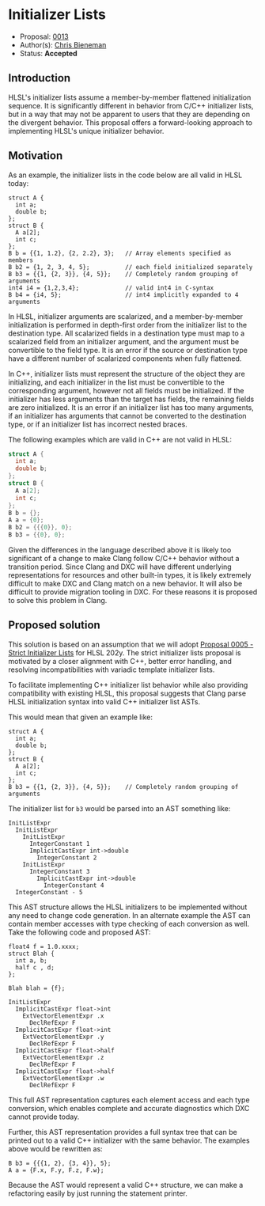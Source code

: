 <!-- {% raw %} -->

# Initializer Lists

* Proposal: [0013](0013-initializer-lists.md)
* Author(s): [Chris Bieneman](https://github.com/llvm-beanz)
* Status: **Accepted**


## Introduction

HLSL's initializer lists assume a member-by-member flattened initialization
sequence. It is significantly different in behavior from C/C++ initializer
lists, but in a way that may not be apparent to users that they are depending on
the divergent behavior. This proposal offers a forward-looking approach to
implementing HLSL's unique initializer behavior.

## Motivation

As an example, the initializer lists in the code below are all valid in HLSL today:

```hlsl
struct A {
  int a;
  double b;
};
struct B {
  A a[2];
  int c;
};
B b = {{1, 1.2}, {2, 2.2}, 3};   // Array elements specified as members
B b2 = {1, 2, 3, 4, 5};          // each field initialized separately
B b3 = {{1, {2, 3}}, {4, 5}};    // Completely random grouping of arguments
int4 i4 = {1,2,3,4};             // valid int4 in C-syntax
B b4 = {i4, 5};                  // int4 implicitly expanded to 4 arguments
```

In HLSL, initializer arguments are scalarized, and a member-by-member
initialization is performed in depth-first order from the initializer list to
the destination type. All scalarized fields in a destination type must map to a
scalarized field from an initializer argument, and the argument must be
convertible to the field type. It is an error if the source or destination type
have a different number of scalarized components when fully flattened.


In C++, initializer lists must represent the structure of the object they are
initializing, and each initializer in the list must be convertible to the
corresponding argument, however not all fields must be initialized. If the
initializer has less arguments than the target has fields, the remaining fields
are zero initialized. It is an error if an initializer list has too many
arguments, if an initializer has arguments that cannot be converted to the
destination type, or if an initializer list has incorrect nested braces.


The following examples which are valid in C++ are not valid in HLSL:

```c++
struct A {
  int a;
  double b;
};
struct B {
  A a[2];
  int c;
};
B b = {};
A a = {0};
B b2 = {{{0}}, 0};
B b3 = {{0}, 0};
```

Given the differences in the language described above it is likely too
significant of a change to make Clang follow C/C++ behavior without a transition
period. Since Clang and DXC will have different underlying representations for
resources and other built-in types, it is likely extremely difficult to make DXC
and Clang match on a new behavior. It will also be difficult to provide
migration tooling in DXC. For these reasons it is proposed to solve this problem
in Clang.

## Proposed solution

This solution is based on an assumption that we will adopt
[Proposal 0005 - Strict Initializer Lists](Proposal_0005) for HLSL 202y. The
strict initializer lists proposal is motivated by a closer alignment with C++,
better error handling, and resolving incompatibilities with variadic template
initializer lists.

To facilitate implementing C++ initializer list behavior while also providing
compatibility with existing HLSL, this proposal suggests that Clang parse HLSL
initialization syntax into valid C++ initializer list ASTs.

This would mean that given an example like:

```hlsl
struct A {
  int a;
  double b;
};
struct B {
  A a[2];
  int c;
};
B b3 = {{1, {2, 3}}, {4, 5}};    // Completely random grouping of arguments
```

The initializer list for `b3` would be parsed into an AST something like:

```
InitListExpr
  InitListExpr
    InitListExpr
      IntegerConstant 1
      ImplicitCastExpr int->double
        IntegerConstant 2
    InitListExpr
      IntegerConstant 3
        ImplicitCastExpr int->double
          IntegerConstant 4
  IntegerConstant - 5
```

This AST structure allows the HLSL initializers to be implemented without any
need to change code generation. In an alternate example the AST can contain
member accesses with type checking of each conversion as well. Take the
following code and proposed AST:

```hlsl
float4 f = 1.0.xxxx;
struct Blah {
  int a, b;
  half c , d;
};

Blah blah = {f};
```

```
InitListExpr
  ImplicitCastExpr float->int
    ExtVectorElementExpr .x
      DeclRefExpr F
  ImplicitCastExpr float->int
    ExtVectorElementExpr .y
      DeclRefExpr F
  ImplicitCastExpr float->half
    ExtVectorElementExpr .z
      DeclRefExpr F
  ImplicitCastExpr float->half
    ExtVectorElementExpr .w
      DeclRefExpr F
```

This full AST representation captures each element access and each type
conversion, which enables complete and accurate diagnostics which DXC cannot
provide today.

Further, this AST representation provides a full syntax tree that can be printed
out to a valid C++ initializer with the same behavior. The examples above would
be rewritten as:

```hlsl
B b3 = {{{1, 2}, {3, 4}}, 5};
A a = {F.x, F.y, F.z, F.w};
```

Because the AST would represent a valid C++ structure, we can make a refactoring
easily by just running the statement printer. 

[Proposal_0005]: https://github.com/microsoft/hlsl-specs/blob/main/proposals/0005-strict-initializer-lists.md

<!-- {% endraw %} -->
